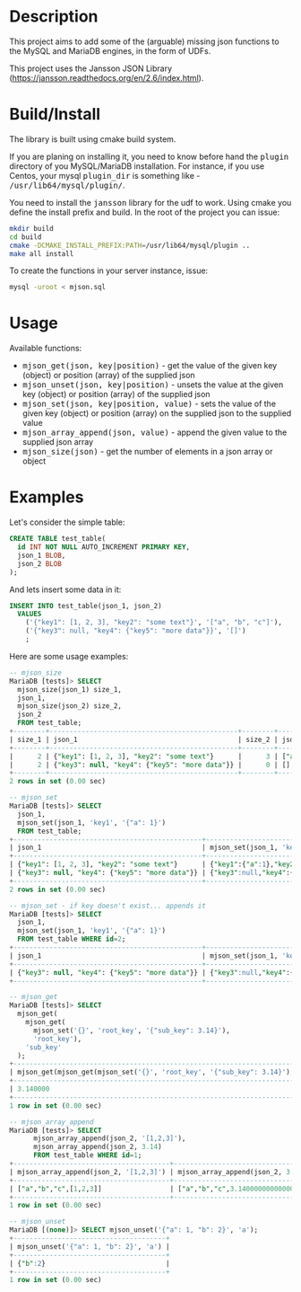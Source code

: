 Description
========

This project aims to add some of the (arguable) missing json functions to the MySQL and MariaDB engines, in the form of UDFs.

This project uses the Jansson JSON Library (https://jansson.readthedocs.org/en/2.6/index.html).

Build/Install
========

The library is built using cmake build system.

If you are planing on installing it, you need to know before hand the <tt>plugin</tt> directory of you MySQL/MariaDB installation.
For instance, if you use Centos, your mysql <tt>plugin_dir</tt> is something like - <tt>/usr/lib64/mysql/plugin/</tt>.

You need to install the <tt>jansson</tt> library for the udf to work. Using cmake you define the install prefix and build.
In the root of the project you can issue:

```bash
mkdir build
cd build
cmake -DCMAKE_INSTALL_PREFIX:PATH=/usr/lib64/mysql/plugin ..
make all install
```

To create the functions in your server instance, issue:
```bash
mysql -uroot < mjson.sql
```

Usage
========

Available functions:

* <tt>mjson_get(json, key|position)</tt> - get the value of the given key (object) or position (array) of the supplied json
* <tt>mjson_unset(json, key|position)</tt> - unsets the value at the given key (object) or position (array) of the supplied json
* <tt>mjson_set(json, key|position, value)</tt> - sets the value of the given key (object) or position (array) on the supplied json to the supplied value
* <tt>mjson_array_append(json, value)</tt> - append the given value to the supplied json array
* <tt>mjson_size(json)</tt> - get the number of elements in a json array or object

Examples
========

Let's consider the simple table:

```sql
CREATE TABLE test_table(
  id INT NOT NULL AUTO_INCREMENT PRIMARY KEY,
  json_1 BLOB,
  json_2 BLOB
);
```

And lets insert some data in it:
```sql
INSERT INTO test_table(json_1, json_2)
  VALUES
    ('{"key1": [1, 2, 3], "key2": "some text"}', '["a", "b", "c"]'),
    ('{"key3": null, "key4": {"key5": "more data"}}', '[]')
    ;
```

Here are some usage examples:
```sql
-- mjson_size
MariaDB [tests]> SELECT
  mjson_size(json_1) size_1,
  json_1,
  mjson_size(json_2) size_2,
  json_2
  FROM test_table;
+--------+-----------------------------------------------+--------+-----------------+
| size_1 | json_1                                        | size_2 | json_2          |
+--------+-----------------------------------------------+--------+-----------------+
|      2 | {"key1": [1, 2, 3], "key2": "some text"}      |      3 | ["a", "b", "c"] |
|      2 | {"key3": null, "key4": {"key5": "more data"}} |      0 | []              |
+--------+-----------------------------------------------+--------+-----------------+
2 rows in set (0.00 sec)

-- mjson_set
MariaDB [tests]> SELECT
  json_1,
  mjson_set(json_1, 'key1', '{"a": 1}')
  FROM test_table;
+-----------------------------------------------+----------------------------------------------------------+
| json_1                                        | mjson_set(json_1, 'key1', '{"a": 1}')                    |
+-----------------------------------------------+----------------------------------------------------------+
| {"key1": [1, 2, 3], "key2": "some text"}      | {"key1":{"a":1},"key2":"some text"}                      |
| {"key3": null, "key4": {"key5": "more data"}} | {"key3":null,"key4":{"key5":"more data"},"key1":{"a":1}} |
+-----------------------------------------------+----------------------------------------------------------+
2 rows in set (0.00 sec)

-- mjson_set - if key doesn't exist... appends it
MariaDB [tests]> SELECT
  json_1,
  mjson_set(json_1, 'key1', '{"a": 1}')
  FROM test_table WHERE id=2;
+-----------------------------------------------+----------------------------------------------------------+
| json_1                                        | mjson_set(json_1, 'key1', '{"a": 1}')                    |
+-----------------------------------------------+----------------------------------------------------------+
| {"key3": null, "key4": {"key5": "more data"}} | {"key3":null,"key4":{"key5":"more data"},"key1":{"a":1}} |
+-----------------------------------------------+----------------------------------------------------------+

-- mjson_get
MariaDB [tests]> SELECT
  mjson_get(
    mjson_get(
      mjson_set('{}', 'root_key', '{"sub_key": 3.14}'),
      'root_key'),
    'sub_key'
  );
+-----------------------------------------------------------------------------------------------+
| mjson_get(mjson_get(mjson_set('{}', 'root_key', '{"sub_key": 3.14}'), 'root_key'), 'sub_key') |
+-----------------------------------------------------------------------------------------------+
| 3.140000                                                                                      |
+-----------------------------------------------------------------------------------------------+
1 row in set (0.00 sec)

-- mjson_array_append
MariaDB [tests]> SELECT
      mjson_array_append(json_2, '[1,2,3]'),
      mjson_array_append(json_2, 3.14)
      FROM test_table WHERE id=1;
+---------------------------------------+----------------------------------+
| mjson_array_append(json_2, '[1,2,3]') | mjson_array_append(json_2, 3.14) |
+---------------------------------------+----------------------------------+
| ["a","b","c",[1,2,3]]                 | ["a","b","c",3.1400000000000001] |
+---------------------------------------+----------------------------------+
1 row in set (0.00 sec)

-- mjson_unset
MariaDB [(none)]> SELECT mjson_unset('{"a": 1, "b": 2}', 'a');
+--------------------------------------+
| mjson_unset('{"a": 1, "b": 2}', 'a') |
+--------------------------------------+
| {"b":2}                              |
+--------------------------------------+
1 row in set (0.00 sec)

```

